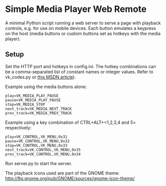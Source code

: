 # Simple Media Player Web Remote
A minimal Python script running a web server to serve a page with playback controls, e.g. for use on mobile devices. Each button emulates a keypress on the host (media buttons or custom buttons set as hotkeys with the media player).

## Setup
Set the HTTP port and hotkeys in config.ini. The hotkey combinations can be a comma-separated list of constant names or integer values. Refer to vk_codes.py or [this MSDN article][Virtual-Key Codes (Windows)]).

Example using the media buttons alone:

    play=VK_MEDIA_PLAY_PAUSE
    pause=VK_MEDIA_PLAY_PAUSE
    stop=VK_MEDIA_STOP
    next_track=VK_MEDIA_NEXT_TRACK
    prev_track=VK_MEDIA_PREV_TRACK


Example using a key combination of CTRL+ALT+<1,2,3,4 and 5> respectively:

    play=VK_CONTROL,VK_MENU,0x31
    pause=VK_CONTROL,VK_MENU,0x32
    stop=VK_CONTROL,VK_MENU,0x33
    next_track=VK_CONTROL,VK_MENU,0x35
    prev_track=VK_CONTROL,VK_MENU,0x34

Run server.py to start the server. 

The playback icons used are part of the GNOME theme:
http://ftp.gnome.org/pub/GNOME/sources/gnome-icon-theme/

[Virtual-Key Codes (Windows)]: https://msdn.microsoft.com/en-us/library/windows/desktop/dd375731(v=vs.85).aspx
